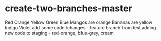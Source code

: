# create-two-branches-master
Red
Orange
Yellow
Green
Blue
Mangos are orange
Bananas are yellow
Indigo 
Violet
add some code /changes - feature branch from test
adding new code to staging - red-orange, blue-grey, cream
